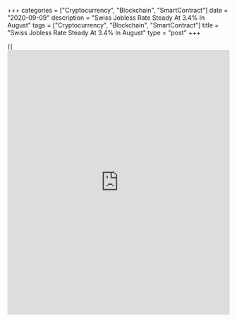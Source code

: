 +++
categories = ["Cryptocurrency", "Blockchain", "SmartContract"]
date = "2020-09-09"
description = "Swiss Jobless Rate Steady At 3.4% In August"
tags = ["Cryptocurrency", "Blockchain", "SmartContract"]
title = "Swiss Jobless Rate Steady At 3.4% In August"
type = "post"
+++

{{<iframe id="large-banner" src="https://www.bounty.group/#slide=1.0" width="100%" height="600" scrolling="no" style="border: 0px solid rgb(216, 221, 230); border-radius: 3px;">}}

Switzerland's unemployment rate remained unchanged in August, data from
the State Secretariat for Economic Affairs, or SECO, showed on
Wednesday.

The jobless rate came in at seasonally adjusted 3.4 percent in August,
same as seen in July. This was in line with economists' expectations.

On an unadjusted basis, the unemployment rate rose marginally to 3.3
percent in August, as expected, from 3.2 percent in July.

The number of registered unemployed increased by 2,241 from the previous
month to 151,111 in August.

The unemployment rate among youth aged between 15 and 24 increased to
3.9 percent from 3.4 percent in July.

For comments and feedback [contact](https://www.playgroundfx.com/contact/): editorial@rtt[news](https://www.letsplayfx.com/blog/forex-news-website/).com

[Economic News][1]

 **What parts of the world are seeing the best (and worst) economic
performances lately? Click[here][2] to check out our [Econ Scorecard][2]
and find out! See up-to-the-moment [ranking](https://www.playgroundfx.com/blog/crypto-exchange-ranking/)s for the best and worst
performers in [GDP][3], [unemployment rate][4], [inflation][5] and much
more.**

   1. www.rtt[news](https://www.letsplayfx.com/blog/forex-news-website/).com/Content/EconomicNews.aspx
   2. www.rtt[news](https://www.letsplayfx.com/blog/forex-news-website/).com/economic-scorecard/world-rank/unemployment-rate/highest-performance.aspx
   3. www.rtt[news](https://www.letsplayfx.com/blog/forex-news-website/).com/economic-scorecard/world-rank/GDP/highest-performance.aspx
   4. www.rtt[news](https://www.letsplayfx.com/blog/forex-news-website/).com/economic-scorecard/world-rank/unemployment-rate/lowest-performance.aspx
   5. www.rtt[news](https://www.letsplayfx.com/blog/forex-news-website/).com/economic-scorecard/world-rank/CPI/highest-performance.aspx